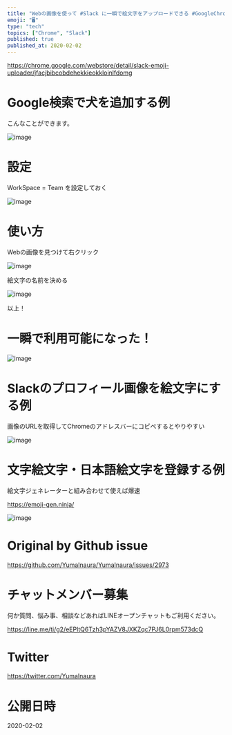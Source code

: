 ```yaml
---
title: "Webの画像を使って #Slack に一瞬で絵文字をアップロードできる #GoogleChrome 拡張はこれだ！"
emoji: "🖥"
type: "tech"
topics: ["Chrome", "Slack"]
published: true
published_at: 2020-02-02
---
```


https://chrome.google.com/webstore/detail/slack-emoji-uploader/jfacjbibcobdehekkieokkloinlfdomg

# Google検索で犬を追加する例

こんなことができます。

![image](https://user-images.githubusercontent.com/13635059/73585489-3e33c080-44e5-11ea-904d-463e780eb8fd.png)


# 設定

WorkSpace = Team を設定しておく

![image](https://user-images.githubusercontent.com/13635059/73585570-b39f9100-44e5-11ea-827a-7c3db46944a1.png)

# 使い方

Webの画像を見つけて右クリック

![image](https://user-images.githubusercontent.com/13635059/73585443-c9f91d00-44e4-11ea-96f9-d7e21d8f2c6a.png)

絵文字の名前を決める

![image](https://user-images.githubusercontent.com/13635059/73585480-29572d00-44e5-11ea-97bc-9eb0d31f61c4.png)

以上！

# 一瞬で利用可能になった！


![image](https://user-images.githubusercontent.com/13635059/73585474-12183f80-44e5-11ea-90cf-33fba691c885.png)

# Slackのプロフィール画像を絵文字にする例

画像のURLを取得してChromeのアドレスバーにコピペするとやりやすい

![image](https://user-images.githubusercontent.com/13635059/73585590-e21d6c00-44e5-11ea-8b07-d7e44c6dc074.png)

# 文字絵文字・日本語絵文字を登録する例

絵文字ジェネレーターと組み合わせて使えば爆速

https://emoji-gen.ninja/

![image](https://user-images.githubusercontent.com/13635059/73585631-6d96fd00-44e6-11ea-89c6-47e14cec5b03.png)


# Original by Github issue

https://github.com/YumaInaura/YumaInaura/issues/2973








<!-- Update From Qiita API -->

# チャットメンバー募集


何か質問、悩み事、相談などあればLINEオープンチャットもご利用ください。

https://line.me/ti/g2/eEPltQ6Tzh3pYAZV8JXKZqc7PJ6L0rpm573dcQ





# Twitter


https://twitter.com/YumaInaura


<!-- Update From Qiita API -->



# 公開日時

2020-02-02
